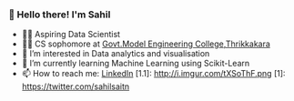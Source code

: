 <!-- Please don't remove this: Grab your social icons from https://github.com/carlsednaoui/gitsocial  -->
### 👋 Hello there! I'm Sahil

- 👨‍💻 Aspiring Data Scientist
- 👨‍🎓 CS sophomore at [Govt.Model Engineering College,Thrikkakara](https://www.mec.ac.in/)
- 👀 I’m interested in Data analytics and visualisation
- 🌱 I’m currently learning Machine Learning using Scikit-Learn
- 📫 How to reach me: [LinkedIn](https://www.linkedin.com/in/sahilsait/) [1.1]: http://i.imgur.com/tXSoThF.png [1]: https://twitter.com/sahilsaitn

<!---
SahilSait/SahilSait is a ✨ special ✨ repository because its `README.md` (this file) appears on your GitHub profile.
You can click the Preview link to take a look at your changes.
- 💞️ I’m looking to collaborate on ...
--->
